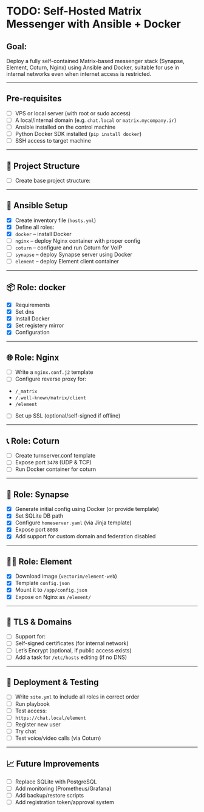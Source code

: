 # TODO: Self-Hosted Matrix Messenger with Ansible + Docker

## Goal:
Deploy a fully self-contained Matrix-based messenger stack (Synapse, Element, Coturn, Nginx) using Ansible and Docker, suitable for use in internal networks even when internet access is restricted.

---

## Pre-requisites

- [ ] VPS or local server (with root or sudo access)
- [ ] A local/internal domain (e.g. `chat.local` or `matrix.mycompany.ir`)
- [ ] Ansible installed on the control machine
- [ ] Python Docker SDK installed (`pip install docker`)
- [ ] SSH access to target machine

---

## 📁 Project Structure

- [ ] Create base project structure:


---

## 🔧 Ansible Setup

- [x] Create inventory file (`hosts.yml`)
- [x] Define all roles:
- [x] `docker` – install Docker
- [ ] `nginx` – deploy Nginx container with proper config
- [ ] `coturn` – configure and run Coturn for VoIP
- [ ] `synapse` – deploy Synapse server using Docker
- [ ] `element` – deploy Element client container

---

## 📦 Role: docker

- [x] Requirements
- [x] Set dns
- [x] Install Docker
- [x] Set registery mirror
- [x] Configuration

---

## 🌐 Role: Nginx

- [ ] Write a `nginx.conf.j2` template
- [ ] Configure reverse proxy for:
- `/_matrix`
- `/.well-known/matrix/client`
- `/element`
- [ ] Set up SSL (optional/self-signed if offline)

---

## 📞 Role: Coturn

- [ ] Create turnserver.conf template
- [ ] Expose port `3478` (UDP & TCP)
- [ ] Run Docker container for coturn

---

## 💬 Role: Synapse

- [x] Generate initial config using Docker (or provide template)
- [x] Set SQLite DB path
- [x] Configure `homeserver.yaml` (via Jinja template)
- [x] Expose port `8008`
- [x] Add support for custom domain and federation disabled

---

## 🧑‍💻 Role: Element

- [x] Download image (`vectorim/element-web`)
- [x] Template `config.json`
- [x] Mount it to `/app/config.json`
- [x] Expose on Nginx as `/element/`

---

## 🔐 TLS & Domains

- [ ] Support for:
- [ ] Self-signed certificates (for internal network)
- [ ] Let’s Encrypt (optional, if public access exists)
- [ ] Add a task for `/etc/hosts` editing (if no DNS)

---

## 🚀 Deployment & Testing

- [ ] Write `site.yml` to include all roles in correct order
- [ ] Run playbook
- [ ] Test access:
- [ ] `https://chat.local/element`
- [ ] Register new user
- [ ] Try chat
- [ ] Test voice/video calls (via Coturn)

---

## 📈 Future Improvements

- [ ] Replace SQLite with PostgreSQL
- [ ] Add monitoring (Prometheus/Grafana)
- [ ] Add backup/restore scripts
- [ ] Add registration token/approval system
